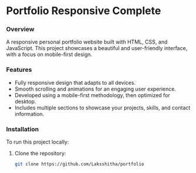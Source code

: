 # Portfolio Responsive Complete

### Overview
A responsive personal portfolio website built with HTML, CSS, and JavaScript. This project showcases a beautiful and user-friendly interface, with a focus on mobile-first design.

### Features
- Fully responsive design that adapts to all devices.
- Smooth scrolling and animations for an engaging user experience.
- Developed using a mobile-first methodology, then optimized for desktop.
- Includes multiple sections to showcase your projects, skills, and contact information.

### Installation
To run this project locally:
1. Clone the repository:
   ```bash
   git clone https://github.com/Laksshitha/portfolio
